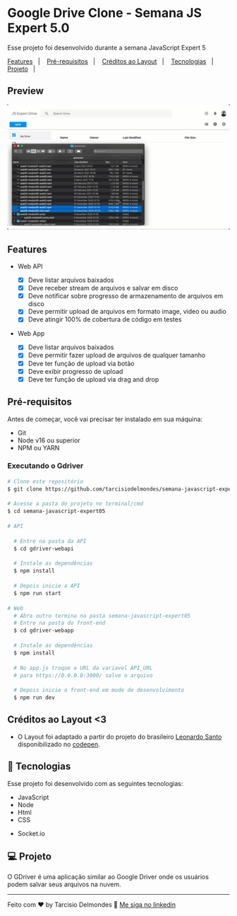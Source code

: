 # Google Drive Clone - Semana JS Expert 5.0

Esse projeto foi desenvolvido durante a semana JavaScript Expert 5

<a href="#features">Features</a>&nbsp;&nbsp;&nbsp;|&nbsp;&nbsp;&nbsp;
<a href="#pre-requisitos">Pré-requisitos</a>&nbsp;&nbsp;&nbsp;|&nbsp;&nbsp;&nbsp;
<a href="#creditos">Créditos ao Layout</a>&nbsp;&nbsp;&nbsp;|&nbsp;&nbsp;&nbsp;
<a href="#tecnologias">Tecnologias</a>&nbsp;&nbsp;&nbsp;|&nbsp;&nbsp;&nbsp;
<a href="#projeto">Projeto</a>&nbsp;&nbsp;&nbsp;|&nbsp;&nbsp;

## Preview

![](./resources/demo.gif)

<a id="features"></a>

## Features

- Web API

  - [x] Deve listar arquivos baixados
  - [x] Deve receber stream de arquivos e salvar em disco
  - [x] Deve notificar sobre progresso de armazenamento de arquivos em disco
  - [x] Deve permitir upload de arquivos em formato image, video ou audio
  - [x] Deve atingir 100% de cobertura de código em testes

- Web App

  - [x] Deve listar arquivos baixados
  - [x] Deve permitir fazer upload de arquivos de qualquer tamanho
  - [x] Deve ter função de upload via botão
  - [x] Deve exibir progresso de upload
  - [x] Deve ter função de upload via drag and drop

<a id="pre-requisitos"></a>

## Pré-requisitos

Antes de começar, você vai precisar ter instalado em sua máquina:

- Git
- Node v16 ou superior
- NPM ou YARN

### Executando o Gdriver

```bash
# Clone este repositório
$ git clone https://github.com/tarcisiodelmondes/semana-javascript-expert05.git

# Acesse a pasta do projeto no terminal/cmd
$ cd semana-javascript-expert05

# API

  # Entre na pasta da API
  $ cd gdriver-webapi

  # Instale as dependências
  $ npm install

  # Depois inicie a API
  $ npm run start

# Web
  # Abra outro termina na pasta semana-javascript-expert05
  # Entre na pasta do front-end
  $ cd gdriver-webapp

  # Instale as dependências
  $ npm install

  # No app.js troque a URL da variavel API_URL
  # para https://0.0.0.0:3000/ salve o arquivo

  # Depois inicie o front-end em mode de desenvolvimento
  $ npm run dev
```

<a id="creditos"></a>

## Créditos ao Layout <3

- O Layout foi adaptado a partir do projeto do brasileiro [Leonardo Santo](https://github.com/leoespsanto) disponibilizado no [codepen](https://codepen.io/leoespsanto/pen/KZMMKG).

<a id="tecnologias"></a>

## 🚀 Tecnologias

Esse projeto foi desenvolvido com as seguintes tecnologias:

- JavaScript
- Node
- Html
- CSS
- <p>Socket.io</p>

<a id="projeto"></a>

## 💻 Projeto

O GDriver é uma aplicação similar ao Google Driver onde os usuários podem salvar seus arquivos na nuvem.

---

Feito com ♥ by Tarcisio Delmondes :wave: [Me siga no linkedin](https://www.linkedin.com/in/tarcisio-delmondes/)
